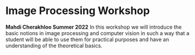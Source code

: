# Image Processing Workshop
**Mahdi Cherakhloo
Summer 2022**
In this workshop we will introduce the basic notions in image processing and computer
vision in such a way that a student will be able to use them for practical purposes and have
an understanding of the theoretical basics.
